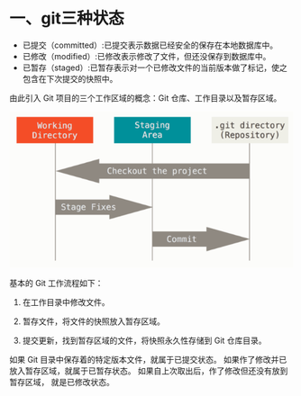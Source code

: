 # 一、git三种状态

* 已提交（committed）:已提交表示数据已经安全的保存在本地数据库中。
* 已修改（modified）:已修改表示修改了文件，但还没保存到数据库中。
* 已暂存（staged）:已暂存表示对一个已修改文件的当前版本做了标记，使之包含在下次提交的快照中。

由此引入 Git 项目的三个工作区域的概念：Git 仓库、工作目录以及暂存区域。

![](pages/三个工作区域.png)

基本的 Git 工作流程如下：

1. 在工作目录中修改文件。

2. 暂存文件，将文件的快照放入暂存区域。

3. 提交更新，找到暂存区域的文件，将快照永久性存储到 Git 仓库目录。

如果 Git 目录中保存着的特定版本文件，就属于已提交状态。 
如果作了修改并已放入暂存区域，就属于已暂存状态。 
如果自上次取出后，作了修改但还没有放到暂存区域，
就是已修改状态。